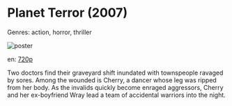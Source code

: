 # Planet Terror (2007)

Genres: action, horror, thriller

![poster](http://image.tmdb.org/t/p/w500/7Yjzttt0VfPphSsUg8vFUO9WaEt.jpg)

en:
  [720p](magnet:?xt=urn:btih:7A701C2FCB7C29EC0286C2CFB9DA78146A70EEAE&tr=udp://glotorrents.pw:6969/announce&tr=udp://tracker.opentrackr.org:1337/announce&tr=udp://torrent.gresille.org:80/announce&tr=udp://tracker.openbittorrent.com:80&tr=udp://tracker.coppersurfer.tk:6969&tr=udp://tracker.leechers-paradise.org:6969&tr=udp://p4p.arenabg.ch:1337&tr=udp://tracker.internetwarriors.net:1337)
  


Two doctors find their graveyard shift inundated with townspeople ravaged by sores. Among the wounded is Cherry, a dancer whose leg was ripped from her body. As the invalids quickly become enraged aggressors, Cherry and her ex-boyfriend Wray lead a team of accidental warriors into the night.